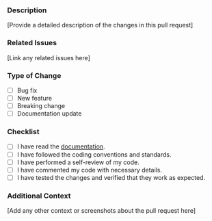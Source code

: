 ### Description

[Provide a detailed description of the changes in this pull request]

### Related Issues

[Link any related issues here]

### Type of Change

- [ ] Bug fix
- [ ] New feature
- [ ] Breaking change
- [ ] Documentation update

### Checklist

- [ ] I have read the [documentation](https://github.com/pokt-scan/what-to-stake-consumer/blob/main/README.md).
- [ ] I have followed the coding conventions and standards.
- [ ] I have performed a self-review of my code.
- [ ] I have commented my code with necessary details.
- [ ] I have tested the changes and verified that they work as expected.

### Additional Context

[Add any other context or screenshots about the pull request here]